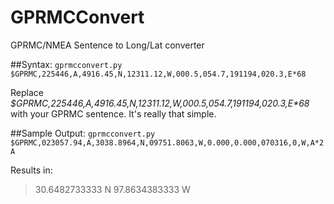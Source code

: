# GPRMCConvert
GPRMC/NMEA Sentence to Long/Lat converter

##Syntax:
`gprmcconvert.py $GPRMC,225446,A,4916.45,N,12311.12,W,000.5,054.7,191194,020.3,E*68`

Replace _$GPRMC,225446,A,4916.45,N,12311.12,W,000.5,054.7,191194,020.3,E*68_ with your GPRMC sentence. It's really that simple.

##Sample Output:
`gprmcconvert.py $GPRMC,023057.94,A,3038.8964,N,09751.8063,W,0.000,0.000,070316,0,W,A*2A`

Results in:

>30.6482733333 N 97.8634383333 W
